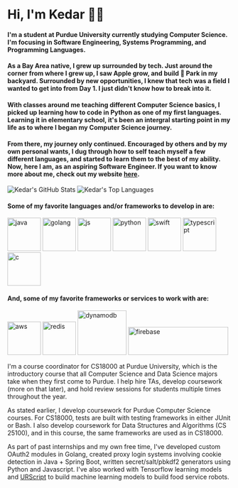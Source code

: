 <!--
**kedarabhyankar/kedarabhyankar** is a ✨ _special_ ✨ repository because its `README.md` (this file) appears on your GitHub profile.
-->

# Hi, I'm Kedar 🤙🏽

#### I'm a student at Purdue University currently studying Computer Science. I'm focusing in Software Engineering, Systems Programming, and Programming Languages.

#### As a Bay Area native, I grew up surrounded by tech. Just around the corner from where I grew up, I saw Apple grow, and build  Park in my backyard. Surrounded by new opportunities, I knew that tech was a field I wanted to get into from Day 1. I just didn't know how to break into it.
#### With classes around me teaching different Computer Science basics, I picked up learning how to code in Python as one of my first languages. Learning it in elementary school, it's been an intergral starting point in my life as to where I began my Computer Science journey. 

#### From there, my journey only continued. Encouraged by others and by my own personal wants, I dug through how to self teach myself a few different languages, and started to learn them to the best of my ability. Now, here I am, as an aspiring Software Engineer. If you want to know more about me, check out my website [here](https://kedarabhyankar.me).

![Kedar's GitHub Stats](github-readme-stats-dun-rho.vercel.app?username=kedarabhyankar&show_icons=true&theme=tokyonight)
![Kedar's Top Languages](https://github-readme-stats.vercel.app/api/top-langs/?username=kedarabhyankar&layout=compact&theme=tokyonight&hide=css,html,scss,less)

#### Some of my favorite languages and/or frameworks to develop in are:

<p align="left">
 <img src="https://devicons.github.io/devicon/devicon.git/icons/java/java-original-wordmark.svg" alt="java" width="75" height="75"/></img>
 <img src="https://devicons.github.io/devicon/devicon.git/icons/go/go-original.svg" alt="golang" width="75" height="75"/></img>
 <img src="https://devicons.github.io/devicon/devicon.git/icons/javascript/javascript-original.svg" alt="js" width="75" height="75"/></img>
 <img src="https://devicons.github.io/devicon/devicon.git/icons/python/python-original.svg" alt="python" width="75" height="75"/></img>
 <img src="https://devicons.github.io/devicon/devicon.git/icons/swift/swift-original.svg" alt="swift" width="75" height="75"/></img>
 <img src="https://devicons.github.io/devicon/devicon.git/icons/typescript/typescript-original.svg" alt="typescript" width="75" height="75"/></img>
 <img src="https://devicon.dev/devicon.git/icons/c/c-original.svg" alt="c" width="75" height="75"/></img>
</p> 

#### And, some of my favorite frameworks or services to work with are:

<p align="left">
  <img src="https://devicons.github.io/devicon/devicon.git/icons/amazonwebservices/amazonwebservices-original-wordmark.svg" alt="aws" width="75" height="75"/>
  <img src="https://devicons.github.io/devicon/devicon.git/icons/redis/redis-original.svg" alt="redis" width="75" height="75"/>
  <img src="https://upload.wikimedia.org/wikipedia/commons/thumb/f/fd/DynamoDB.png/220px-DynamoDB.png" alt="dynamodb" width="110" height="100"/>
  <img src="https://upload.wikimedia.org/wikipedia/commons/thumb/3/37/Firebase_Logo.svg/500px-Firebase_Logo.svg.png" alt="firebase" width="225" height="63"/>
</p>

I'm a course coordinator for CS18000 at Purdue University, which is the introductory course that all Computer Science and Data Science majors take when they first come to Purdue. I help hire TAs, develop coursework (more on that later), and hold review sessions for students multiple times throughout the year. 

As stated earlier, I develop coursework for Purdue Computer Science courses. For CS18000, tests are built with testing frameworks in either JUnit or Bash. I also develop coursework for Data Structures and Algorithms (CS 25100), and in this course, the same frameworks are used as in CS18000. 

As part of past internships and my own free time, I've developed custom OAuth2 modules in Golang, created proxy login systems involving cookie detection in Java + Spring Boot, written secret/salt/pbkdf2 generators using Python and Javascript. I've also worked with Tensorflow learning models and <a href="https://s3-eu-west-1.amazonaws.com/ur-support-site/32554/scriptManual-3.5.4.pdf">URScript</a> to build machine learning models to build food service robots.



